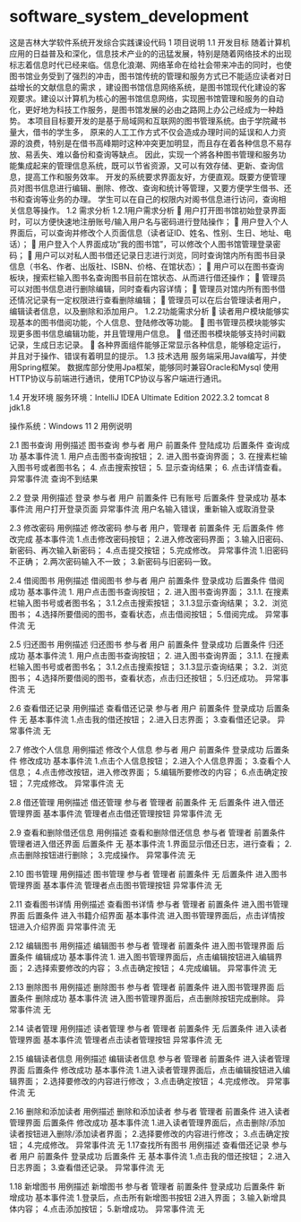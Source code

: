 # software_system_development
这是吉林大学软件系统开发综合实践课设代码
1	项目说明
1.1	开发目标
随着计算机应用的日益普及和深化，信息技术产业的的迅猛发展，特别是随着网络技术的出现标志着信息时代已经来临。信息化浪潮、网络革命在给社会带来冲击的同时，也使图书馆业务受到了强烈的冲击，图书馆传统的管理和服务方式已不能适应读者对日益增长的文献信息的需求 ，建设图书馆信息网络系统，是图书馆现代化建设的客观要求。建设以计算机为核心的圈书馆信息网络，实现圈书馆管理和服务的自动化，更好地为科技工作服务，是图书馆发展的必由之路网上办公己经成为一种趋势。
本项目目标要开发的是基于局域网和互联网的图书管理系统。由于学院藏书量大，借书的学生多， 原来的人工工作方式不仅会造成办理时间的延误和人力资源的浪费，特别是在借书高峰期时这种冲突更加明显，而且存在着各种信息不易存放、易丢失、难以备份和查询等缺点。
因此，实现一个將各种图书管理和服务功能集成起来的管理信息系统，既可以节省资源，又可以有效存储、更新、查询信息，提高工作和服务效率。
开发的系统要求界面友好，方便直观。既要方便管理员对图书信息进行编辑、删除、修改、查询和统计等管理，又要方便学生借书、还书和查询等业务的办理。
学生可以在自己的权限内对阁书信息进行访问，查询相关信息等操作。
1.2	需求分析
1.2.1用户需求分析
	用户打开图书馆初始登录界面时，可以方便快速地注册账号/输入用户名与密码进行登陆操作；
	用户登入个人界面后，可以查询并修改个人页面信息（读者证ID、姓名、性别、生日、地址、电话）；
	用户登入个人界面成功“我的图书馆”，可以修改个人图书馆管理登录密码；
	用户可以对私人图书借还记录日志进行浏览，同时查询馆内所有图书目录信息（书名、作者、出版社、ISBN、价格、在馆状态）；
	用户可以在图书查询板块，搜索栏输入图书名查询图书目前在馆状态、从而进行借还操作；
	管理员可以对图书信息进行删除编辑，同时查看内容详情；
	管理员对馆内所有图书借还情况记录有一定权限进行查看删除编辑；
	管理员可以在后台管理读者用户，编辑读者信息，以及删除和添加用户。
1.2.2功能需求分析
	读者用户模块能够实现基本的图书借阅功能，个人信息、登陆修改等功能。
	图书管理员模块能够实现更多图书信息编辑功能，并且管理用户信息。
	借还图书模块能够支持时间戳记录，生成日志记录。
	各种界面组件能够正常显示各种信息，能够稳定运行，并且对于操作、错误有着明显的提示。
1.3	技术选用
服务端采用Java编写，并使用Spring框架。
数据库部分使用Jpa框架，能够同时兼容Oracle和Mysql
使用HTTP协议与前端进行通讯，使用TCP协议与客户端进行通讯。

1.4	开发环境
服务环境：IntelliJ IDEA Ultimate Edition 2022.3.2
tomcat 8
jdk1.8

操作系统：Windows 11
2	用例说明
 
2.1	图书查询
用例描述	图书查询
参与者	用户
前置条件	登陆成功
后置条件	查询成功
基本事件流	1.	用户点击图书查询按钮；
2.	进入图书查询界面；
3.	在搜素栏输入图书号或者图书名；
4.	点击搜索按钮；
5.	显示查询结果；
6.	点击详情查看。
异常事件流	   查询不到结果

2.2	登录
用例描述	登录
参与者	用户
前置条件	已有账号
后置条件	登录成功
基本事件流	用户打开登录页面
异常事件流	用户名输入错误，重新输入或取消登录

2.3	修改密码
用例描述	修改密码
参与者	用户，管理者
前置条件	无
后置条件	修改完成
基本事件流	1.点击修改密码按钮；
2.进入修改密码界面；
3.输入旧密码、新密码、再次输入新密码；
4.点击提交按钮；
5.完成修改。
异常事件流	1.旧密码不正确；
2.两次密码输入不一致；
3.新密码与旧密码一致。

2.4	借阅图书
用例描述	借阅图书
参与者	用户
前置条件	登录成功
后置条件	借阅成功
基本事件流	1. 用户点击图书查询按钮；
2. 进入图书查询界面；
3.1.1. 在搜素栏输入图书号或者图书名；
3.1.2点击搜索按钮；
3.1.3显示查询结果；
3.2．浏览图书；
4.选择所要借阅的图书，查看状态，点击借阅按钮；
5.借阅完成。
异常事件流	无

2.5	归还图书
用例描述	归还图书
参与者	用户
前置条件	登录成功
后置条件	归还成功
基本事件流	1. 用户点击图书查询按钮；
2. 进入图书查询界面；
3.1.1. 在搜素栏输入图书号或者图书名；
3.1.2点击搜索按钮；
3.1.3显示查询结果；
3.2．浏览图书；
4.选择所要借阅的图书，查看状态，点击归还按钮；
5.归还成功。
异常事件流	无

2.6	查看借还记录
用例描述	查看借还记录
参与者	用户
前置条件	登录成功
后置条件	无
基本事件流	1.点击我的借还按钮；
2.进入日志界面；
3.查看借还记录。
异常事件流	无

2.7	修改个人信息
用例描述	修改个人信息
参与者	用户
前置条件	登录成功
后置条件	修改成功
基本事件流	1.点击个人信息按钮；
2.进入个人信息界面；
3.查看个人信息；
4.点击修改按钮，进入修改界面；
5.编辑所要修改的内容；
6.点击确定按钮；
7.完成修改。
异常事件流	无

2.8	借还管理
用例描述	借还管理
参与者	管理者
前置条件	无
后置条件	进入借还管理界面
基本事件流	管理者点击借还管理按钮
异常事件流	无

2.9	查看和删除借还信息
用例描述	查看和删除借还信息
参与者	管理者
前置条件	管理者进入借还界面
后置条件	无
基本事件流	1.界面显示借还日志，进行查看；
2.点击删除按钮进行删除；
3.完成操作。
异常事件流	无

2.10	图书管理
用例描述	图书管理
参与者	管理者
前置条件	无
后置条件	进入图书管理界面
基本事件流	管理者点击图书管理按钮
异常事件流	无


2.11	查看图书详情
用例描述	查看图书详情
参与者	管理者
前置条件	进入图书管理界面
后置条件	进入书籍介绍界面
基本事件流	进入图书管理界面后，点击详情按钮进入介绍界面
异常事件流	无


2.12	编辑图书
用例描述	编辑图书
参与者	管理者
前置条件	进入图书管理界面
后置条件	编辑成功
基本事件流	1. 进入图书管理界面后，点击编辑按钮进入编辑界面；
2.选择索要修改的内容；
3.点击确定按钮；
4.完成编辑。
异常事件流	无


2.13	删除图书
用例描述	删除图书
参与者	管理者
前置条件	进入图书管理界面
后置条件	删除成功
基本事件流	进入图书管理界面后，点击删除按钮完成删除。
异常事件流	无


2.14	读者管理
用例描述	读者管理
参与者	管理者
前置条件	无
后置条件	进入读者管理界面
基本事件流	    管理者点击读者管理按钮
异常事件流	无


2.15	编辑读者信息
用例描述	编辑读者信息
参与者	管理者
前置条件	进入读者管理界面
后置条件	修改成功
基本事件流	1.进入读者管理界面后，点击编辑按钮进入编辑界面；
2.选择要修改的内容进行修改；
3.点击确定按钮；
4.完成修改。
异常事件流	无


2.16	删除和添加读者
用例描述	删除和添加读者
参与者	管理者
前置条件	进入读者管理界面
后置条件	修改成功
基本事件流	1.进入读者管理界面后，点击删除/添加读者按钮进入删除/添加读者界面；
2.选择要修改的内容进行修改；
3.点击确定按钮；
4.完成修改。
异常事件流	无
1.17查找所有图书
用例描述	查看借还记录
参与者	用户
前置条件	登录成功
后置条件	无
基本事件流	1.点击我的借还按钮；
2.进入日志界面；
3.查看借还记录。
异常事件流	无

1.18 新增图书
用例描述	新增图书
参与者	管理者
前置条件	登录成功
后置条件	新增成功
基本事件流	1.登录后，点击所有新增图书按钮
2进入界面；
3.输入新增具体内容；
4.点击添加按钮；
5.新增成功。
异常事件流	无

